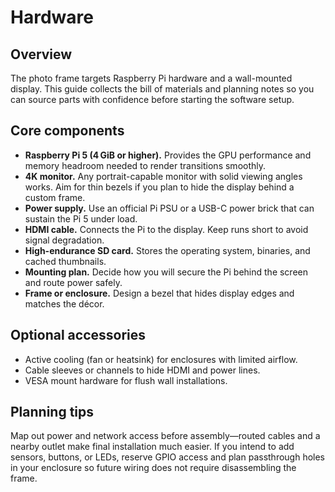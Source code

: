 # Hardware

## Overview
The photo frame targets Raspberry Pi hardware and a wall-mounted display. This guide collects the bill of materials and planning notes so you can source parts with confidence before starting the software setup.

## Core components
- **Raspberry Pi 5 (4 GiB or higher).** Provides the GPU performance and memory headroom needed to render transitions smoothly.
- **4K monitor.** Any portrait-capable monitor with solid viewing angles works. Aim for thin bezels if you plan to hide the display behind a custom frame.
- **Power supply.** Use an official Pi PSU or a USB-C power brick that can sustain the Pi 5 under load.
- **HDMI cable.** Connects the Pi to the display. Keep runs short to avoid signal degradation.
- **High-endurance SD card.** Stores the operating system, binaries, and cached thumbnails.
- **Mounting plan.** Decide how you will secure the Pi behind the screen and route power safely.
- **Frame or enclosure.** Design a bezel that hides display edges and matches the décor.

## Optional accessories
- Active cooling (fan or heatsink) for enclosures with limited airflow.
- Cable sleeves or channels to hide HDMI and power lines.
- VESA mount hardware for flush wall installations.

## Planning tips
Map out power and network access before assembly—routed cables and a nearby outlet make final installation much easier. If you intend to add sensors, buttons, or LEDs, reserve GPIO access and plan passthrough holes in your enclosure so future wiring does not require disassembling the frame.
